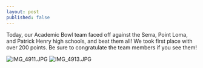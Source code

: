 ```yaml
---
layout: post
published: false
---
```


Today, our Academic Bowl team faced off against the Serra, Point Loma, and Patrick Henry high schools, and beat them all! We took first place with over 200 points. Be sure to congratulate the team members if you see them!

![IMG_4911.JPG]({{site.baseurl}}/media/IMG_4911.JPG)
![IMG_4913.JPG]({{site.baseurl}}/media/IMG_4913.JPG)




